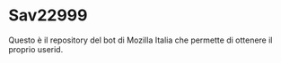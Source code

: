 # Sav22999
Questo è il repository del bot di Mozilla Italia che permette di ottenere il proprio userid.

